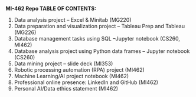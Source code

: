 **MI-462 Repo TABLE OF CONTENTS:**
1. Data analysis project – Excel & Minitab (MG220)
2. Data preparation and visualization project – Tableau Prep and Tableau (MG226)
3. Database management tasks using SQL –Jupyter notebook (CS260, MI462)
4. Database analysis project using Python data frames – Jupyter notebook (CS260)
5. Data mining project – slide deck (MI353)
6. Robotic processing automation (RPA) project (MI462)	
7. Machine Learning/AI project notebook (MI462)
8. Professional online presence: LinkedIn and GitHub (MI462)
9. Personal AI/Data ethics statement (MI462)
